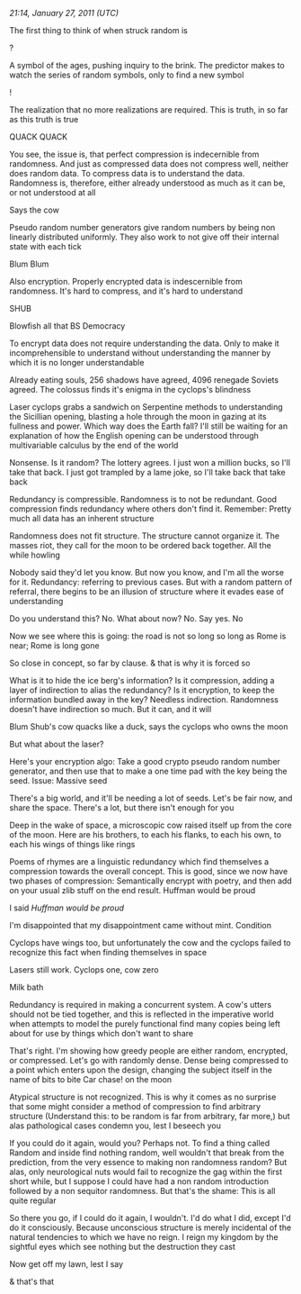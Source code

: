*21:14, January 27, 2011 (UTC)*

The first thing to think of when struck random is

?

A symbol of the ages, pushing inquiry to the brink. The predictor makes to watch the series of random symbols, only to find a new symbol

!

The realization that no more realizations are required. This is truth, in so far as this truth is true

QUACK QUACK

You see, the issue is, that perfect compression is indecernible from randomness. And just as compressed data does not compress well, neither does random data. To compress data is to understand the data. Randomness is, therefore, either already understood as much as it can be, or not understood at all

Says the cow

Pseudo random number generators give random numbers by being non linearly distributed uniformly. They also work to not give off their internal state with each tick

Blum Blum

Also encryption. Properly encrypted data is indescernible from randomness. It's hard to compress, and it's hard to understand

SHUB

Blowfish all that BS Democracy

To encrypt data does not require understanding the data. Only to make it incomprehensible to understand without understanding the manner by which it is no longer understandable

Already eating souls, 256 shadows have agreed, 4096 renegade Soviets agreed. The colossus finds it's enigma in the cyclops's blindness

Laser cyclops grabs a sandwich on Serpentine methods to understanding the Sicillian opening, blasting a hole through the moon in gazing at its fullness and power. Which way does the Earth fall? I'll still be waiting for an explanation of how the English opening can be understood through multivariable calculus by the end of the world

Nonsense. Is it random? The lottery agrees. I just won a million bucks, so I'll take that back. I just got trampled by a lame joke, so I'll take back that take back

Redundancy is compressible. Randomness is to not be redundant. Good compression finds redundancy where others don't find it. Remember: Pretty much all data has an inherent structure

Randomness does not fit structure. The structure cannot organize it. The masses riot, they call for the moon to be ordered back together. All the while howling

Nobody said they'd let you know. But now you know, and I'm all the worse for it. Redundancy: referring to previous cases. But with a random pattern of referral, there begins to be an illusion of structure where it evades ease of understanding

Do you understand this? No. What about now? No. Say yes. No

Now we see where this is going: the road is not so long so long as Rome is near; Rome is long gone

So close in concept, so far by clause. & that is why it is forced so

What is it to hide the ice berg's information? Is it compression, adding a layer of indirection to alias the redundancy? Is it encryption, to keep the information bundled away in the key? Needless indirection. Randomness doesn't have indirection so much. But it can, and it will

Blum Shub's cow quacks like a duck, says the cyclops who owns the moon

But what about the laser?

Here's your encryption algo: Take a good crypto pseudo random number generator, and then use that to make a one time pad with the key being the seed. Issue: Massive seed

There's a big world, and it'll be needing a lot of seeds. Let's be fair now, and share the space. There's a lot, but there isn't enough for you

Deep in the wake of space, a microscopic cow raised itself up from the core of the moon. Here are his brothers, to each his flanks, to each his own, to each his wings of things like rings

Poems of rhymes are a linguistic redundancy which find themselves a compression towards the overall concept. This is good, since we now have two phases of compression: Semantically encrypt with poetry, and then add on your usual zlib stuff on the end result. Huffman would be proud

I said *Huffman would be proud*

I'm disappointed that my disappointment came without mint. Condition

Cyclops have wings too, but unfortunately the cow and the cyclops failed to recognize this fact when finding themselves in space

Lasers still work. Cyclops one, cow zero

Milk bath

Redundancy is required in making a concurrent system. A cow's utters should not be tied together, and this is reflected in the imperative world when attempts to model the purely functional find many copies being left about for use by things which don't want to share

That's right. I'm showing how greedy people are either random, encrypted, or compressed. Let's go with randomly dense. Dense being compressed to a point which enters upon the design, changing the subject itself in the name of bits to bite
Car chase! on the moon

Atypical structure is not recognized. This is why it comes as no surprise that some might consider a method of compression to find arbitrary structure (Understand this: to be random is far from arbitrary, far more,) but alas pathological cases condemn you, lest I beseech you

If you could do it again, would you? Perhaps not. To find a thing called Random and inside find nothing random, well wouldn't that break from the prediction, from the very essence to making non randomness random? But alas, only neurological nuts would fail to recognize the gag within the first short while, but I suppose I could have had a non random introduction followed by a non sequitor randomness. But that's the shame: This is all quite regular

So there you go, if I could do it again, I wouldn't. I'd do what I did, except I'd do it consciously. Because unconscious structure is merely incidental of the natural tendencies to which we have no reign. I reign my kingdom by the sightful eyes which see nothing but the destruction they cast

Now get off my lawn, lest I say

& that's that

